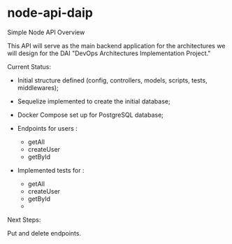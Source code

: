 # node-api-daip
Simple Node API Overview

This API will serve as the main backend application for the architectures we will design for the DAI "DevOps Architectures Implementation Project."

Current Status:

- Initial structure defined (config, controllers, models, scripts, tests, middlewares);
- Sequelize implemented to create the initial database;
- Docker Compose set up for PostgreSQL database;
- Endpoints for users : 
  - getAll
  - createUser
  - getById

- Implemented tests for :
  - getAll
  - createUser
  - getById
  - 
 Next Steps:

Put and delete endpoints.